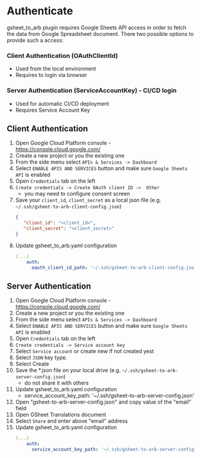 # Authenticate

gsheet_to_arb plugin requires Google Sheets API access in order to fetch the data from Google Spreadsheet document.
There two possible options to provide such a access:

### Client Authentication (OAuthClientId)
- Used from the local environment
- Requires to login via browser


### Server Authentication (ServiceAccountKey) - CI/CD login
- Used for automatic CI/CD deployment
- Requires Service Account Key

## Client Authentication

1. Open Google Cloud Platform console - https://console.cloud.google.com/
2. Create a new project or you the existing one
3. From the side menu select `APIs & Services -> Dashboard`
4. Select `ENABLE APIS AND SERVICES` button and make sure `Google Sheets API` is enabled
5. Open `Credentials` tab on the left
6. `Create credentials -> Create OAuth client ID ->  Other` 
    - you may need to configure consent screen
7. Save your `client_id`, `client_secret` as a local json file (e.g. `~/.ssh/gsheet-to-arb-client-config.json`)
    ```json
    {
       "client_id": "<client_id>",
       "client_secret": "<client_secret>" 
    }
    ```
8. Update gsheet_to_arb.yaml configuration
    ```yaml
    (...)
        auth:
          oauth_client_id_path: '~/.ssh/gsheet-to-arb-client-config.json'
    ``` 
     

## Server Authentication

1. Open Google Cloud Platform console - https://console.cloud.google.com/
2. Create a new project or you the existing one
3. From the side menu select `APIs & Services -> Dashboard`
4. Select `ENABLE APIS AND SERVICES` button and make sure `Google Sheets API` is enabled
5. Open `Credentials` tab on the left
6. `Create credentials -> Service account key`
7. Select `Service account` or create new if not created yest
8. Select `JSON` key type.
9. Select Create
10. Save the *.json file on your local drive (e.g. `~/.ssh/gsheet-to-arb-server-config.json`)
    - do not share it with others
11. Update gsheet_to_arb.yaml configuration
    - service_account_key_path: '~/.ssh/gsheet-to-arb-server-config.json' 
12. Open "gsheet-to-arb-server-config.json" and copy value of the "email" field
13. Open GSheet Translations document
14. Select `Share` and enter above "email" address
15. Update gsheet_to_arb.yaml configuration
    ```yaml
    (...)
        auth:
          service_account_key_path: '~/.ssh/gsheet-to-arb-server-config.json'
    ``` 
     